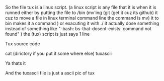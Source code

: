 So the file tux is a linux script. (a linux script is any file that it is when it is runned either by putting the file to /bin (mv'ing (git (get it cuz its github) it cuz to move a file in linux terminal command line the command is mv) it to bin makes it a command ) or exacuting it with ./<filename> it actually dose something instead of something like "-bash: bs-that-dosent-exists: command not found" ) the (tux) script is just says 1 line 

Tux source code

cat (dirictory if you put it some where else) tuxascii

Ya thats it

And the tuxascii file is just a ascii pic of tux
